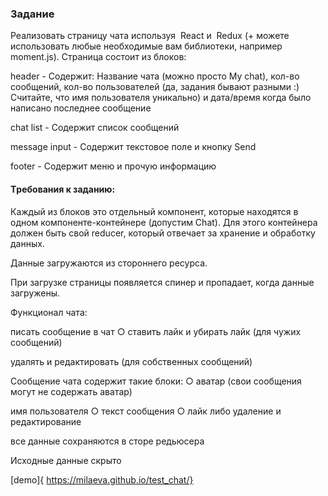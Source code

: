 ### Задание 

Реализовать страницу чата используя ​ React​ и ​ Redux​ (+ можете использовать любые необходимые вам библиотеки, например moment.js). Страница состоит из блоков: 

header - Содержит: Название чата (можно просто My chat), кол-во сообщений, кол-во пользователей (да, задания бывают разными :) Считайте, что имя пользователя уникально) и дата/время когда было написано последнее сообщение 

chat list - Содержит список сообщений 

message input - Содержит текстовое поле и кнопку Send 

footer - Содержит меню и прочую информацию 
 
 
#### Tребования к заданию: 

 Каждый из блоков это отдельный компонент, которые находятся в одном компоненте-контейнере (допустим Chat). Для этого контейнера должен быть свой reducer, который отвечает за хранение и обработку данных. 

Данные загружаются из стороннего ресурса.

При загрузке страницы появляется спинер и пропадает, когда данные загружены. 

 Функционал чата:  

писать сообщение в чат ○ ставить лайк и убирать лайк (для чужих сообщений) 

удалять и редактировать (для собственных сообщений) 

 Сообщение чата содержит такие блоки: ○ аватар (свои сообщения могут не содержать аватар) 

 имя пользователя ○ текст сообщения ○ лайк либо удаление и редактирование 

 все данные сохраняются в сторе редьюсера 

Исходные данные скрыто

[demo]{ https://milaeva.github.io/test_chat/}
